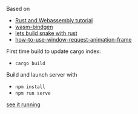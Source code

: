 Based on 
* [Rust and Webassembly tutorial](https://rustwasm.github.io/docs/book/introduction.html)
* [wasm-bindgen](https://rustwasm.github.io/docs/wasm-bindgen/introduction.html)
* [lets build snake with rust](https://blog.scottlogic.com/2020/10/08/lets-build-snake-with-rust.html)
* [how-to-use-window-request-animation-frame](https://users.rust-lang.org/t/wasm-web-sys-how-to-use-window-request-animation-frame-resolved/20882)

First time build to update cargo index:
* `cargo build`

Build and launch server with
* `npm install`
* `npm run serve`


[see it running](https://wolpi.github.io/snake-canvas2d-rs-wasm/)
